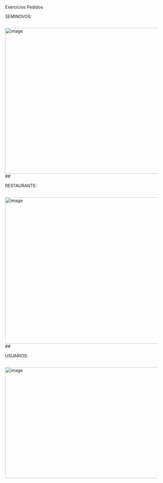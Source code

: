 Exercicios Pedidos 

SEMINOVOS:

##
<img width="798" height="479" alt="image" src="https://github.com/user-attachments/assets/4533560c-2083-4dfc-b194-c38007d9a2db" />
##

RESTAURANTE:

##
<img width="673" height="481" alt="image" src="https://github.com/user-attachments/assets/8fa1b2ac-dbde-41e7-94ac-026cebfb5db8" />
##

USUARIOS:

##
<img width="665" height="365" alt="image" src="https://github.com/user-attachments/assets/19c28a63-f303-4e98-915a-d83450c97838" />
